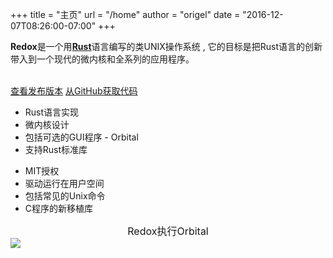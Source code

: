 +++
title = "主页"
url = "/home"
author = "origel"
date = "2016-12-07T08:26:00-07:00"
+++
<div class="row install-row">
  <div class="col-md-8">
    <p class="pitch">
      <b>Redox</b>是一个用<a style="color: inherit;" href="https://www.rust-lang.org/"><b>Rust</b></a>语言编写的类UNIX操作系统 ,
      它的目标是把Rust语言的创新带入到一个现代的微内核和全系列的应用程序。
    </p>
  </div>
  <div class="col-md-4 install-box">
    <br/>
    <a class="btn btn-primary" href="https://github.com/redox-os/redox/releases">查看发布版本</a>
    <a class="btn btn-default" href="https://github.com/redox-os/redox/">从GitHub获取代码</a>
  </div>
</div>
<div class="row features">
  <div class="col-md-6">
    <ul class="laundry-list" style="margin-bottom: 0px;">
      <li>Rust语言实现</li>
      <li>微内核设计</li>
      <li>包括可选的GUI程序 - Orbital</li>
      <li>支持Rust标准库</li>
    </ul>
  </div>
  <div class="col-md-6">
    <ul class="laundry-list">
      <li>MIT授权</li>
      <li>驱动运行在用户空间</li>
      <li>包括常见的Unix命令</li>
      <li>C程序的新移植库</li>
    </ul>
  </div>
</div>
<div class="row features">
  <div class="col-sm-12">
    <div style="font-size: 16px; text-align: center;">
      Redox执行Orbital
    </div>
    <a href="https://i.imgur.com/MJqsqYo.png">
      <img class="img-responsive" src="https://i.imgur.com/MJqsqYo.png"/>
    </a>
  </div>
</div>

